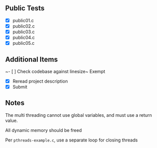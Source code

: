 ## Public Tests
- [X] public01.c
- [X] public02.c
- [X] public03.c
- [X] public04.c
- [X] public05.c

## Additional Items
~- [ ] Check codebase against linesize~ Exempt
- [X] Reread project description
- [X] Submit

## Notes
The multi threading cannot use global variables, and must use a return value.

All dynamic memory should be freed

Per `pthreads-example.c`, use a separate loop for closing threads
